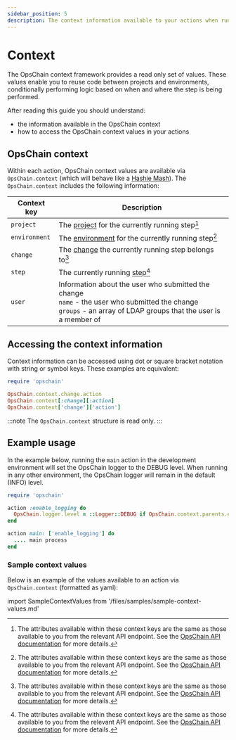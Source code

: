 ```yaml
---
sidebar_position: 5
description: The context information available to your actions when running steps.
---
```

# Context

The OpsChain context framework provides a read only set of values. These values enable you to reuse code between projects and environments, conditionally performing logic based on when and where the step is being performed.

After reading this guide you should understand:

- the information available in the OpsChain context
- how to access the OpsChain context values in your actions

## OpsChain context

Within each action, OpsChain context values are available via `OpsChain.context` (which will behave like a [Hashie Mash](https://github.com/hashie/hashie#mash)). The `OpsChain.context` includes the following information:

| Context key   | Description                                                                                                                                                                  |
|---------------|------------------------------------------------------------------------------------------------------------------------------------------------------------------------------|
| `project`     | The [project](concepts.md#project) for the currently running step[^api_docs]                                                                                                 |
| `environment` | The [environment](concepts.md#environment) for the currently running step[^api_docs]                                                                                         |
| `change`      | The [change](concepts.md#change) the currently running step belongs to[^api_docs]                                                                                            |
| `step`        | The currently running [step](concepts.md#step)[^api_docs]                                                                                                                    |
| `user`        | Information about the user who submitted the change<br />  `name` - the user who submitted the change<br />  `groups` - an array of LDAP groups that the user is a member of |

[^api_docs]: The attributes available within these context keys are the same as those available to you from the relevant API endpoint. See the [OpsChain API documentation](https://docs.opschain.io/api-docs/) for more details.

## Accessing the context information

Context information can be accessed using dot or square bracket notation with string or symbol keys. These examples are equivalent:

```ruby
require 'opschain'

OpsChain.context.change.action
OpsChain.context[:change][:action]
OpsChain.context['change']['action']
```

:::note
The `OpsChain.context` structure is read only.
:::

## Example usage

In the example below, running the `main` action in the development environment will set the OpsChain logger to the DEBUG level. When running in any other environment, the OpsChain logger will remain in the default (INFO) level.

```ruby
require 'opschain'

action :enable_logging do
  OpsChain.logger.level = ::Logger::DEBUG if OpsChain.context.parents.environment.code == 'dev'
end

action main: ['enable_logging'] do
  .... main process
end
```

### Sample context values

Below is an example of the values available to an action via `OpsChain.context` (formatted as yaml):

import SampleContextValues from '/files/samples/sample-context-values.md'

<SampleContextValues />

